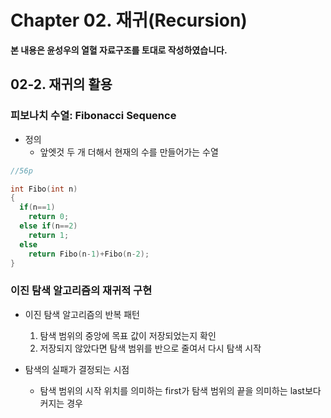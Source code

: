 # Chapter 02. 재귀(Recursion)

**본 내용은 윤성우의 열혈 자료구조를 토대로 작성하였습니다.**


## 02-2. 재귀의 활용

### 피보나치 수열: Fibonacci Sequence

* 정의
  * 앞엣것 두 개 더해서 현재의 수를 만들어가는 수열


```C
//56p

int Fibo(int n)
{
  if(n==1)
    return 0;
  else if(n==2)
    return 1;
  else
    return Fibo(n-1)+Fibo(n-2);
}

```



### 이진 탐색 알고리즘의 재귀적 구현


* 이진 탐색 알고리즘의 반복 패턴
  1. 탐색 범위의 중앙에 목표 값이 저장되었는지 확인
  2. 저장되지 않았다면 탐색 범위를 반으로 줄여서 다시 탐색 시작

* 탐색의 실패가 결정되는 시점
  * 탐색 범위의 시작 위치를 의미하는 first가 탐색 범위의 끝을 의미하는 last보다 커지는 경우

